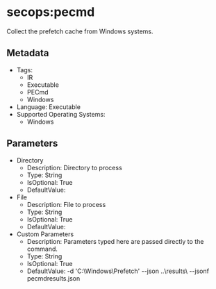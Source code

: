 <!-- region Generated -->
# secops:pecmd

Collect the prefetch cache from Windows systems.

## Metadata

- Tags:
  - IR
  - Executable
  - PECmd
  - Windows
- Language: Executable
- Supported Operating Systems:
  - Windows

## Parameters

- Directory
  - Description: Directory to process
  - Type: String
  - IsOptional: True
  - DefaultValue: 
- File
  - Description: File to process
  - Type: String
  - IsOptional: True
  - DefaultValue: 
- Custom Parameters
  - Description: Parameters typed here are passed directly to the command.
  - Type: String
  - IsOptional: True
  - DefaultValue: -d 'C:\Windows\Prefetch' --json ..\results\ --jsonf pecmdresults.json
<!-- endregion -->
